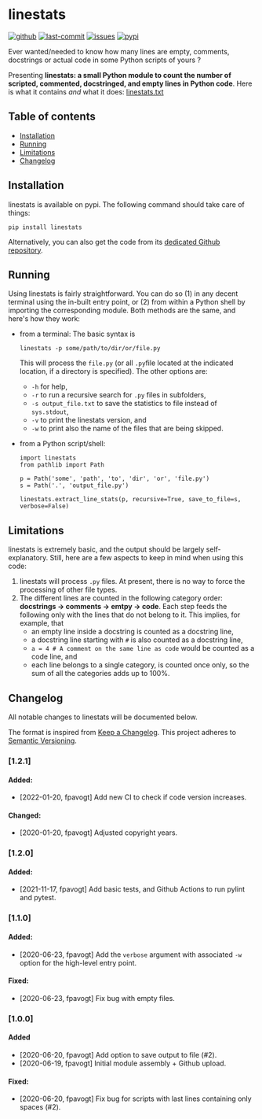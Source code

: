 # linestats

[![github](https://img.shields.io/github/release/fpavogt/linestats.svg)](https://github.com/fpavogt/linestats/releases)
[![last-commit](https://img.shields.io/github/last-commit/fpavogt/linestats.svg?colorB=e6c000)](https://github.com/fpavogt/linestats) [![issues](https://img.shields.io/github/issues/fpavogt/linestats.svg?colorB=b4001e)](https://github.com/fpavogt/linestats/issues)
[![pypi](https://img.shields.io/pypi/v/linestats.svg?colorB=<brightgreen>)](https://pypi.python.org/pypi/linestats/)


Ever wanted/needed to know how many lines are empty, comments, docstrings or actual code in some Python scripts of yours ?

Presenting **linestats: a small Python module to count the number of scripted, commented, docstringed, and empty lines in Python code**. Here is what it contains *and* what it does: [linestats.txt](https://github.com/fpavogt/linestats/blob/master/linestats.txt)

## Table of contents
- [Installation](#installation)
- [Running](#running)
- [Limitations](#limitations)
- [Changelog](#changelog)

## Installation

linestats is available on pypi. The following command should take care of things:
```
pip install linestats
```

Alternatively, you can also get the code from its [dedicated Github repository](https://github.com/fpavogt/linestats).

## Running
Using linestats is fairly straightforward. You can do so (1) in any decent terminal using the in-built entry point, or (2) from within a Python shell by importing the corresponding module. Both methods are the same, and here's how they work:
  * from a terminal: The basic syntax is
     ```
     linestats -p some/path/to/dir/or/file.py
     ```
     This will process the `file.py` (or all `.py`file located at the indicated location, if a directory is specified). The other options are:
     - `-h` for help,
     - `-r` to run a recursive search for `.py` files in subfolders,
     - `-s output_file.txt` to save the statistics to file instead of `sys.stdout`,
     - `-v` to print the linestats version, and
     - `-w` to print also the name of the files that are being skipped.

  * from a Python script/shell:
     ```python3
     import linestats
     from pathlib import Path

     p = Path('some', 'path', 'to', 'dir', 'or', 'file.py')
     s = Path('.', 'output_file.py')

     linestats.extract_line_stats(p, recursive=True, save_to_file=s, verbose=False)
     ```

## Limitations
linestats is extremely basic, and the output should be largely self-explanatory. Still, here are a few aspects to keep in mind when using this code:
1. linestats will process `.py` files. At present, there is no way to force the processing of other file types.
2. The different lines are counted in the following category order: **docstrings -> comments -> emtpy -> code**.
  Each step feeds the following only with the lines that do not belong to it. This implies, for example, that
    * an empty line inside a docstring is counted as a docstring line,
    * a docstring line starting with `#` is also counted as a docstring line,
    * `a = 4 # A comment on the same line as code` would be counted as a code line, and
    * each line belongs to a single category, is counted once only, so the sum of all the categories adds up to 100%.

## Changelog

All notable changes to linestats will be documented below.

The format is inspired from [Keep a Changelog](https://keepachangelog.com/en/1.0.0/).
This project adheres to [Semantic Versioning](https://semver.org/spec/v2.0.0.html).

[//]: # (### [Unreleased])
[//]: # (#### Added:)
[//]: # (#### Changed:)
[//]: # (#### Deprecated:)
[//]: # (#### Removed:)
[//]: # (#### Fixed:)
[//]: # (#### Security:)

### [1.2.1]
#### Added:
- [2022-01-20, fpavogt] Add new CI to check if code version increases.
#### Changed:
- [2020-01-20, fpavogt] Adjusted copyright years.

### [1.2.0]
#### Added:
- [2021-11-17, fpavogt] Add basic tests, and Github Actions to run pylint and pytest.
### [1.1.0]
#### Added:
 - [2020-06-23, fpavogt] Add the `verbose` argument with associated `-w` option for the high-level entry point.
#### Fixed:
 - [2020-06-23, fpavogt] Fix bug with empty files.

### [1.0.0]
#### Added
 - [2020-06-20, fpavogt] Add option to save output to file (#2).
 - [2020-06-19, fpavogt] Initial module assembly + Github upload.
#### Fixed:
 - [2020-06-20, fpavogt] Fix bug for scripts with last lines containing only spaces (#2).
